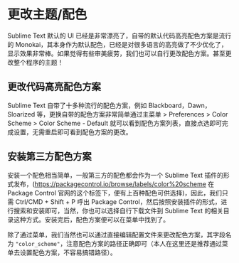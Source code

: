# 更改主题/配色

Sublime Text 默认的 UI 已经是非常漂亮了，自带的默认代码高亮配色方案是流行的 Monokai，其本身作为默认配色，已经是对很多语言的高亮做了不少优化了，显示效果非常棒。如果觉得有些审美疲劳，我们也可以自行更改配色方案。甚至更改整个程序的主题！

## 更改代码高亮配色方案

Sublime Text 自带了十多种流行的配色方案，例如 Blackboard，Dawn，Sloarized 等，更换自带的配色方案非常简单通过主菜单 > Preferences > Color Scheme > Color Scheme - Default 就可以看到配色方案列表，直接点选即可完成设置，无需重启即可看到配色方案的更改。

## 安装第三方配色方案

安装一个配色相当简单，一般第三方的配色都会作为一个 Sublime Text 插件的形式发布，(https://packagecontrol.io/browse/labels/color%20scheme 在 Package Control 官网的这个标签下，便有上百种配色可供选择)，因此，我们只需 Ctrl/CMD + Shift + P 呼出 Package Control，然后按照安装插件的形式，进行搜索和安装即可，当然，你也可以选择自行下载文件到 Sublime Text 的相关目录这种方式。安装完后，配色方案便可以在菜单中找到了。

除了通过菜单，我们当然也可以通过直接编辑配置文件来更改配色方案，其字段名为 `"color_scheme"`，注意配色方案的路径正确即可（本人在这里还是推荐通过菜单去设置配色方案，不容易搞错路径）。

